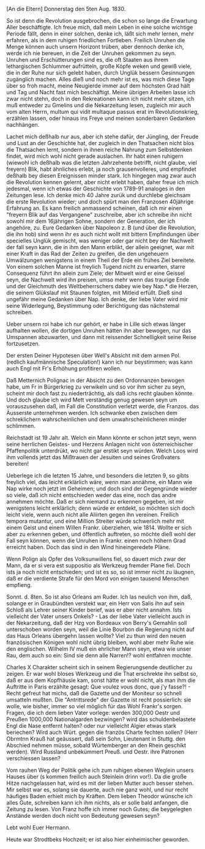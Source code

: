 [An die Eltern]
 Donnerstag den 5ten Aug. 1830.

So ist denn die Revolution ausgebrochen, die schon so lange die Erwartung Aller beschäftigte. Ich freue mich, daß mein Leben in eine solche wichtige Periode fällt, denn in einer solchen, denke ich, läßt sich mehr lernen, mehr erfahren, als in dem ruhigen friedlichen Fortleben. Freilich Unruhen die Menge können auch unsern Horizont trüben, aber dennoch denke ich, werde ich nie bereuen, in die Zeit der Unruhen gekommen zu seyn. Unruhen und Erschütterungen sind es, die oft Staaten aus ihrem lethargischen Schlummer aufrütteln, große Köpfe weken und gewiß viele, die in der Ruhe nur sich gelebt haben, durch Unglük bessern Gesinnungen zugänglich machen. Alles dieß und noch mehr ist es, was mich diese Tage über so froh macht, meine Neugierde immer auf dem höchsten Grad hält und Tag und Nacht fast mich beschäftigt. Meine übrigen Arbeiten lasse ich zwar nicht stehn, doch in den Rekreationen kann ich nicht mehr sitzen, ich muß entweder zu Gmelins und die Nekarzeitung lesen, zugleich mir auch vom alten Herrn, multum qui vidit multaque passus erat im Revolutionskrieg, erzählen lassen, oder hinaus ins Freye und meinen sonderbaren Gedanken nachhängen.

Lachet mich deßhalb nur aus, aber ich stehe dafür, der Jüngling, der Freude und Lust an der Geschichte hat, der zugleich in den Thatsachen nicht blos die Thatsachen lernt, sondern in ihnen reiche Nahrung zum Selbstdenken findet, wird mich wohl nicht gerade auslachen. Ihr habt einen ruhigern (wiewohl ich deßhalb was die letzten Jahrzehente betrifft, nicht glaube, viel freyern) Blik, habt ähnliches erlebt, ja noch grausenvolleres, und empfindet deßhalb bey diesen Ereignissen minder stark. Ich hingegen mag zwar auch die Revolution kennen gelernt, aber nicht erlebt haben, daher freue ich mich jedesmal, wenn ich etwas der Geschichte von 1789-91 analoges in den Zeitungen lese. Ich denke mich 40 Jahre zurük und durchlebe gleichsam die erste Revolution wieder; und doch spürt man den Franzosen 40jährige Erfahrung an. Es kann freilich anmassend scheinen, daß ich mir einen "freyern Blik auf das Vergangene" zuschreibe, aber ich schreibe ihn nicht sowohl mir dem 16jährigen Sohne, sondern der Generation, der ich angehöre, zu. Eure Gedanken über Napoleon z. B (und über die Revolution, die ihn hob) sind wenn ihr es auch nicht wollt mit bittern Empfindungen über specielles Unglük gemischt, was weniger oder gar nicht bey der Nachwelt der fall seyn kann, die in ihm den Mann erblikt, der allein geeignet, war mit einer Kraft in das Rad der Zeiten zu greifen, die den ungeheuern Umwälzungen wenigstens in einem Theil der Erde ein frühes Ziel bereitete. Von einem solchen Manne ist freylich Tugend nicht zu erwarten, starre Consequenz führt ihn allein zum Ziele; der Mitwelt wird er eine Geissel seyn, die Nachwelt wird ihn preisen, umso mehr wenn das traurige Ende und der Gleichmuth des Weltbeherrschers dabey wie bey Nap.<oleon>* die Herzen, die seinem Glükslauf mit Staunen folgten, mit Mitleid erfüllt. Dieß sind ungefähr meine Gedanken über Nap. Ich denke, der liebe Vater wird mir seine Widerlegung, Beystimmung oder Berichtigung das nächstemal schreiben.

Ueber unsern roi habe ich nur gehört, er habe in Lille sich etwas länger aufhalten wollen, die dortigen Unruhen hätten ihn aber bewogen, nur das Umspannen abzuwarten, und dann mit reissender Schnelligkeit seine Reise fortzusetzen.

Der ersten Deiner Hypotesen über Well's Absicht mit dem armen Pol. (redlich kaufmännische Speculation!) kann ich nur beystimmen; was kann auch Engl mit Fr's Erhöhung profitiren wollen.

Daß Metternich Polignac in der Absicht zu den Ordonnanzen bewogen habe, um Fr in Bürgerkrieg zu verwikeln und so vor ihm sicher zu seyn, scheint mir doch fast zu niederträchtig, als daß ichs recht glauben könnte. Und doch glaube ich wird Mett verständig genug gewesen seyn um vorauszusehen daß, im Fall die Constitution verletzt werde, die Franzos. das Äusserste unternehmen werden. Ich schwanke eben zwischen dem schreklichern wahrscheinlichen und dem unwahrscheinlicheren minder schlimmen.

Reichstadt ist 19 Jahr alt. Welch ein Mann könnte er schon jetzt seyn, wenn seine herrlichen Geistes- und Herzens Anlagen nicht von österreichischer Pfaffenpolitik unterdrükt, wo nicht gar erstikt seyn würden. Welch Loos wird ihm vollends jetzt das Mißtrauen der Jesuiten und seines Großvaters bereiten!

Ueberlege ich die letzten 15 Jahre, und besonders die letzten 9, so gibts freylich viel, das leicht erklärlich wäre, wenn man annähme, ein Mann wie Nap wirke noch jetzt im Geheimen; und doch sind der Gegengründe wieder so viele, daß ich nicht entschieden weder das eine, noch das andre annehmen möchte. Daß er sich niemand zu erkennen gegeben, ist mir wenigstens leicht erklärlich; denn würde er entdekt, so möchten sich doch leicht viele, wenn auch nicht alle Aliirten gegen ihn vereinen. Freilich tempora mutantur, und eine Million Streiter würde schwerlich mehr mit einem Geist und einem Willen Frankr. überziehen, wie 1814. Wollte er sich aber zu erkennen geben, und öffentlich auftreten, so möchte dieß wohl der Fall seyn können, wenn die Unruhen in Frankr. einen noch höhern Grad erreicht haben. Doch das sind in den Wind hineingeredete Pläne.

Wenn Polign als Opfer des Volksunwillens fiel, so dauert mich zwar der Mann, da er si vera est suppositio als Werkzeug fremder Plane fiel. Doch ists ja noch nicht entschieden; und ist es so, so ist immer nicht zu läugnen, daß er die verdiente Strafe für den Mord von einigen tausend Menschen empfieng.

Sonnt. d. 8ten. So ist also Orleans am Ruder. Ich las neulich von ihm, daß, solange er in Graubündten verstekt war, ein Herr von Salis ihn auf sein Schloß als Lehrer seiner Kinder berief, was er aber nicht annahm. Ists vielleicht der Vater unsers Onkels? - Las der liebe Vater vielleicht auch in der Nekarzeitung, daß der Hzg von Bordeaux von Berry's Gemahlin soll unterschoben worden seyn, weil die Linie Bourbon die Regierung nicht auf das Haus Orleans übergehn lassen wollte? Viel zu thun wird den neuen französischen Königen wohl nicht übrig bleiben, wohl aber mehr Ruhe wie den englischen. Wilhelm IV muß ein ehrlicher Mann seyn, etwa wie unser Rau, dem auch so ein: Sind sie denn alle Narren!? wohl entfahren mochte.

Charles X Charakter scheint sich in seinem Regierungsende deutlicher zu zeigen. Er war wohl bloses Werkzeug und die That erschrekte ihn selbst so, daß er aus dem Kopfhäusle kam, sonst hätte er wohl nicht, als man ihm die Auftritte in Paris erzählte gesagt: Que voulez vous donc, que j'y fasse?! - Recht gefreut hat michs, daß die Gazette und der Moniteur so schnell umsatteln mußten. Die "Antrittsrede" der Gazette ist recht possierlich: sie wolle, wie bisher, immer so viel möglich für das Wohl Frankr's sorgen. 
Fragen, die ich dem lieben Vater vorlege: werden 300,000 Oestr und Preußen 1000,000 Nationalgarden bezwingen? wird das schuldenbelastete Engl die Nase entfernt halten? oder nur vielleicht Algier etwas stark beriechen? Wird auch Würt. gegen die französ Charte fechten sollen? (Herr Obrmtnn Krauß hat geäussert, daß sein Sohn, Lieutenant in Stuttg. den Abschied nehmen müsse, sobald Würtemberger an den Rhein geschikt werden). Wird Russland unbekümmert Preuß. und Oestr. ihre Patronen verschiessen lassen?

Vom rauhen Weg der Politik gehe ich zum ruhigen ebenen Weglein unsers Hauses über (s kommen freilich auch Steinlein drinn vor!). Da die große Hitze nachgelassen hat, wird es mit der lieben Mutter auch besser stehen. Mir selbst war es, solang sie dauerte, auch nie ganz wohl, und nur recht häufiges Baden erhielt mich by Kräften. Dem lieben Theodor wünsche ich alles Gute, schreiben kann ich ihm nichts, als er solle bald anfangen, die Zeitung zu lesen. Von Franz hoffe ich immer noch Gutes; die beygelegten Anstände werden doch nicht von Bedeutung gewesen seyn?

 Lebt wohl Euer Hermann.

Heute war Strodtbeks Hochzeit; er ist also hier einheimischer geworden. 